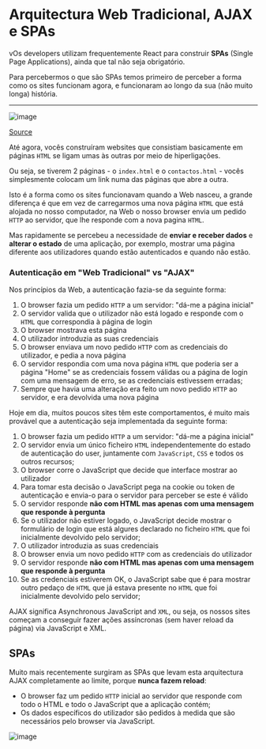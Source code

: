 # Arquitectura Web Tradicional, AJAX e SPAs

vOs developers utilizam frequentemente React para construir **SPAs** (Single Page Applications), ainda que tal não seja obrigatório.

Para percebermos o que são SPAs temos primeiro de perceber a forma como os sites funcionam agora, e funcionaram ao longo da sua (não muito longa) história.

----------

![image](https://user-images.githubusercontent.com/39055313/150641570-a2bf8095-1f87-43a9-b344-e7be6429e23b.png)

[Source](https://www.google.com/url?sa=i&url=https%3A%2F%2Finnovationm.co%2Fhttp-protocol%2F&psig=AOvVaw0LR2w7ZDd20N2xvERBePqT&ust=1642946636973000&source=images&cd=vfe&ved=0CAsQjRxqFwoTCJDYn6jDxfUCFQAAAAAdAAAAABA1)

Até agora, vocês construíram websites que consistiam basicamente em páginas `HTML` se ligam umas às outras por meio de hiperligações.

Ou seja, se tiverem 2 páginas - o `index.html` e o `contactos.html` - vocês simplesmente colocam um link numa das páginas que abre a outra.

Isto é a forma como os sites funcionavam quando a Web nasceu, a grande diferença é que em vez de carregarmos uma nova página `HTML` que está alojada no nosso computador, na Web o nosso browser envia um pedido `HTTP` ao servidor, que lhe responde com a nova pagina `HTML`.

Mas rapidamente se percebeu a necessidade de **enviar e receber dados** e **alterar o estado** de uma aplicação, por exemplo, mostrar uma página diferente aos utilizadores quando estão autenticados e quando não estão.

### Autenticação em "Web Tradicional" vs "AJAX"

Nos princípios da Web, a autenticação fazia-se da seguinte forma:
1. O browser fazia um pedido `HTTP` a um servidor: "dá-me a página inicial"
2. O servidor valida que o utilizador não está logado e responde com o `HTML` que correspondia à página de login 
3. O browser mostrava esta página
4. O utilizador introduzia as suas credenciais
5. O browser enviava um novo pedido `HTTP` com as credenciais do utilizador, e pedia a nova página
6. O servidor respondia com uma nova página `HTML` que poderia ser a página "Home" se as credenciais fossem válidas ou a página de login com uma mensagem de erro, se as credenciais estivessem erradas;
7. Sempre que havia uma alteração era feito um novo pedido `HTTP` ao servidor, e era devolvida uma nova página

Hoje em dia, muitos poucos sites têm este comportamentos, é muito mais provável que a autenticação seja implementada da seguinte forma:

1. O browser fazia um pedido `HTTP` a um servidor: "dá-me a página inicial"
2. O servidor envia um único ficheiro `HTML` independentemente do estado de autenticação do user, juntamente com `JavaScript`, `CSS` e todos os outros recursos;
3. O browser corre o JavaScript que decide que interface mostrar ao utilizador
4. Para tomar esta decisão o JavaScript pega na cookie ou token de autenticação e envia-o para o servidor para perceber se este é válido
5. O servidor responde **não com HTML mas apenas com uma mensagem que responde à pergunta**
6. Se o utilizador não estiver logado, o JavaScript decide mostrar o formulário de login que está algures declarado no ficheiro `HTML` que foi inicialmente devolvido pelo servidor;
8. O utilizador introduzia as suas credenciais
10. O browser envia um novo pedido `HTTP` com as credenciais do utilizador
11. O servidor responde **não com HTML mas apenas com uma mensagem que responde à pergunta**
12. Se as credenciais estiverem OK, o JavaScript sabe que é para mostrar outro pedaço de `HTML` que já estava presente no `HTML` que foi inicialmente devolvido pelo servidor;

AJAX significa Asynchronous JavaScript and `XML`, ou seja, os nossos sites começam a conseguir fazer ações assíncronas (sem haver reload da página) via JavaScript e XML.

## SPAs

Muito mais recentemente surgiram as SPAs que levam esta arquitectura AJAX completamente ao limite, porque **nunca fazem reload**:
* O browser faz um pedido `HTTP` inicial ao servidor que responde com todo o HTML e todo o JavaScript que a aplicação contém;
* Os dados específicos do utilizador são pedidos à medida que são necessários pelo browser via JavaScript.


![image](https://user-images.githubusercontent.com/39055313/150569545-080a9ab4-1f7c-4fb2-b89a-8c5f78fc2ef5.png)
